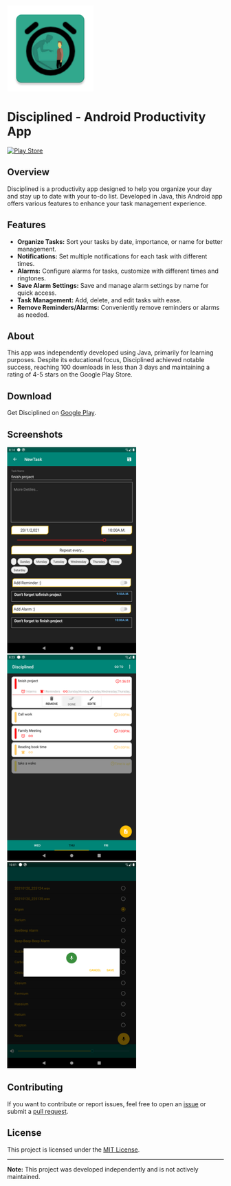 
<img src="app/src/main/ic_launcher-web.png" alt="APP logo" width="200" height="200">

# Disciplined - Android Productivity App

[![Play Store](https://img.shields.io/badge/Download%20on-Google%20Play-blue?logo=google-play&logoColor=white)](https://play.google.com/store/apps/details?id=com.abd4ll4h.disciplined)

## Overview

Disciplined is a productivity app designed to help you organize your day and stay up to date with your to-do list. Developed in Java, this Android app offers various features to enhance your task management experience.

## Features

- **Organize Tasks:** Sort your tasks by date, importance, or name for better management.
- **Notifications:** Set multiple notifications for each task with different times.
- **Alarms:** Configure alarms for tasks, customize with different times and ringtones.
- **Save Alarm Settings:** Save and manage alarm settings by name for quick access.
- **Task Management:** Add, delete, and edit tasks with ease.
- **Remove Reminders/Alarms:** Conveniently remove reminders or alarms as needed.

## About

This app was independently developed using Java, primarily for learning purposes. Despite its educational focus, Disciplined achieved notable success, reaching 100 downloads in less than 3 days and maintaining a rating of 4-5 stars on the Google Play Store.

## Download

Get Disciplined on [Google Play](https://play.google.com/store/apps/details?id=com.abd4ll4h.disciplined).

## Screenshots

<p float="middle">
  <img src="Screen%20shot/tablet/Screenshot_1611252868.png" width="300" />
  <img src="Screen%20shot/tablet/Screenshot_1611253409.png" width="300" /> 
  <img src="Screen%20shot/tablet/Screenshot_1611253607.png" width="300" />
</p>

## Contributing

If you want to contribute or report issues, feel free to open an [issue](https://github.com/4bd4ll4h/Disciplined/issues) or submit a [pull request](https://github.com/4bd4ll4h/Disciplined/pulls).

## License

This project is licensed under the [MIT License](LICENSE.md).

---

**Note:** This project was developed independently and is not actively maintained.
